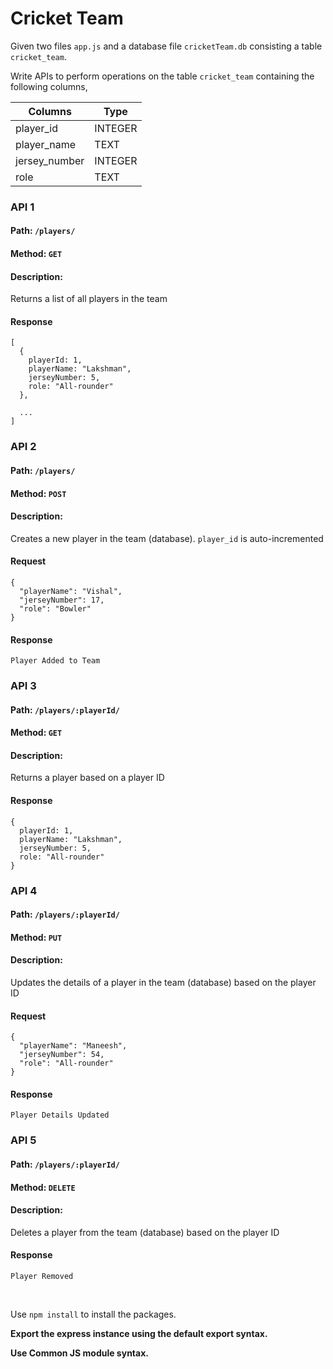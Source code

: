 # Cricket Team

Given two files `app.js` and a database file `cricketTeam.db` consisting a table `cricket_team`.

Write APIs to perform operations on the table `cricket_team` containing the following columns,

| Columns       | Type    |
| ------------- | ------- |
| player_id     | INTEGER |
| player_name   | TEXT    |
| jersey_number | INTEGER |
| role          | TEXT    |

### API 1

#### Path: `/players/`

#### Method: `GET`

#### Description:

Returns a list of all players in the team

#### Response

```
[
  {
    playerId: 1,
    playerName: "Lakshman",
    jerseyNumber: 5,
    role: "All-rounder"
  },

  ...
]
```

### API 2

#### Path: `/players/`

#### Method: `POST`

#### Description:

Creates a new player in the team (database). `player_id` is auto-incremented

#### Request

```
{
  "playerName": "Vishal",
  "jerseyNumber": 17,
  "role": "Bowler"
}
```

#### Response

```
Player Added to Team
```

### API 3

#### Path: `/players/:playerId/`

#### Method: `GET`

#### Description:

Returns a player based on a player ID

#### Response

```
{
  playerId: 1,
  playerName: "Lakshman",
  jerseyNumber: 5,
  role: "All-rounder"
}
```

### API 4

#### Path: `/players/:playerId/`

#### Method: `PUT`

#### Description:

Updates the details of a player in the team (database) based on the player ID

#### Request

```
{
  "playerName": "Maneesh",
  "jerseyNumber": 54,
  "role": "All-rounder"
}
```

#### Response

```
Player Details Updated

```

### API 5

#### Path: `/players/:playerId/`

#### Method: `DELETE`

#### Description:

Deletes a player from the team (database) based on the player ID

#### Response

```
Player Removed
```

<br/>

Use `npm install` to install the packages.

**Export the express instance using the default export syntax.**

**Use Common JS module syntax.**


<!-- DB  -->

<!-- 
[
    {
        "player_id": 1,
        "player_name": "Maneesh",
        "jersey_number": 54,
        "role": "All-rounder"
    },
    {
        "player_id": 2,
        "player_name": "Trivi",
        "jersey_number": 3,
        "role": "All-rounder"
    },
    {
        "player_id": 3,
        "player_name": "Babu",
        "jersey_number": 18,
        "role": "Batsman"
    },
    {
        "player_id": 4,
        "player_name": "Venkat",
        "jersey_number": 19,
        "role": "Batsman"
    },
    {
        "player_id": 5,
        "player_name": "Vamsi",
        "jersey_number": 2,
        "role": "Batsman"
    },
    {
        "player_id": 6,
        "player_name": "Hari",
        "jersey_number": 22,
        "role": "Bowler"
    },
    {
        "player_id": 7,
        "player_name": "Harish",
        "jersey_number": 7,
        "role": "Batsman"
    },
    {
        "player_id": 8,
        "player_name": "Chanakya",
        "jersey_number": 1,
        "role": "Bowler"
    },
    {
        "player_id": 9,
        "player_name": "Vinod",
        "jersey_number": 8,
        "role": "Wicket-keeper"
    },
    {
        "player_id": 10,
        "player_name": "Gowtham",
        "jersey_number": 6,
        "role": "Bowler"
    },
    {
        "player_id": 11,
        "player_name": "Varshith",
        "jersey_number": 11,
        "role": "All-rounder"
    }
] -->